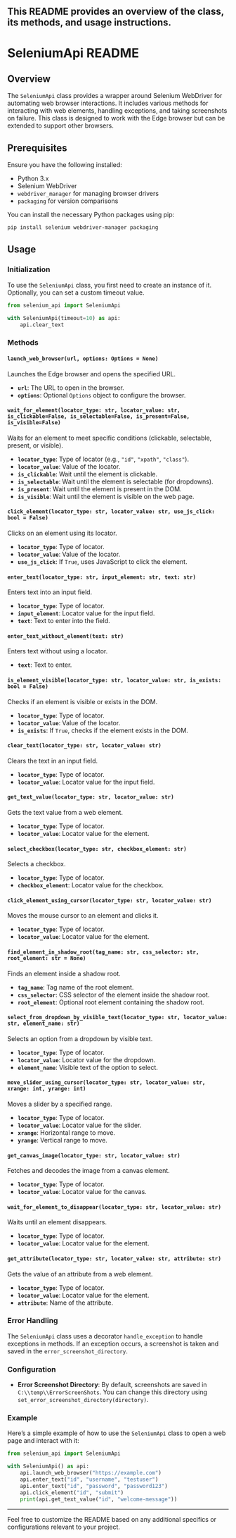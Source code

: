 This README provides an overview of the class, its methods, and usage instructions.
---

# SeleniumApi README

## Overview

The `SeleniumApi` class provides a wrapper around Selenium WebDriver for automating web browser interactions. It includes various methods for interacting with web elements, handling exceptions, and taking screenshots on failure. This class is designed to work with the Edge browser but can be extended to support other browsers.

## Prerequisites

Ensure you have the following installed:

- Python 3.x
- Selenium WebDriver
- `webdriver_manager` for managing browser drivers
- `packaging` for version comparisons

You can install the necessary Python packages using pip:

```bash
pip install selenium webdriver-manager packaging
```

## Usage

### Initialization

To use the `SeleniumApi` class, you first need to create an instance of it. Optionally, you can set a custom timeout value.

```python
from selenium_api import SeleniumApi

with SeleniumApi(timeout=10) as api:
    api.clear_text


```

### Methods

#### `launch_web_browser(url, options: Options = None)`

Launches the Edge browser and opens the specified URL.

- **`url`**: The URL to open in the browser.
- **`options`**: Optional `Options` object to configure the browser.

#### `wait_for_element(locator_type: str, locator_value: str, is_clickable=False, is_selectable=False, is_present=False, is_visible=False)`

Waits for an element to meet specific conditions (clickable, selectable, present, or visible).

- **`locator_type`**: Type of locator (e.g., `"id"`, `"xpath"`, `"class"`).
- **`locator_value`**: Value of the locator.
- **`is_clickable`**: Wait until the element is clickable.
- **`is_selectable`**: Wait until the element is selectable (for dropdowns).
- **`is_present`**: Wait until the element is present in the DOM.
- **`is_visible`**: Wait until the element is visible on the web page.

#### `click_element(locator_type: str, locator_value: str, use_js_click: bool = False)`

Clicks on an element using its locator.

- **`locator_type`**: Type of locator.
- **`locator_value`**: Value of the locator.
- **`use_js_click`**: If `True`, uses JavaScript to click the element.

#### `enter_text(locator_type: str, input_element: str, text: str)`

Enters text into an input field.

- **`locator_type`**: Type of locator.
- **`input_element`**: Locator value for the input field.
- **`text`**: Text to enter into the field.

#### `enter_text_without_element(text: str)`

Enters text without using a locator.

- **`text`**: Text to enter.

#### `is_element_visible(locator_type: str, locator_value: str, is_exists: bool = False)`

Checks if an element is visible or exists in the DOM.

- **`locator_type`**: Type of locator.
- **`locator_value`**: Value of the locator.
- **`is_exists`**: If `True`, checks if the element exists in the DOM.

#### `clear_text(locator_type: str, locator_value: str)`

Clears the text in an input field.

- **`locator_type`**: Type of locator.
- **`locator_value`**: Locator value for the input field.

#### `get_text_value(locator_type: str, locator_value: str)`

Gets the text value from a web element.

- **`locator_type`**: Type of locator.
- **`locator_value`**: Locator value for the element.

#### `select_checkbox(locator_type: str, checkbox_element: str)`

Selects a checkbox.

- **`locator_type`**: Type of locator.
- **`checkbox_element`**: Locator value for the checkbox.

#### `click_element_using_cursor(locator_type: str, locator_value: str)`

Moves the mouse cursor to an element and clicks it.

- **`locator_type`**: Type of locator.
- **`locator_value`**: Locator value for the element.

#### `find_element_in_shadow_root(tag_name: str, css_selector: str, root_element: str = None)`

Finds an element inside a shadow root.

- **`tag_name`**: Tag name of the root element.
- **`css_selector`**: CSS selector of the element inside the shadow root.
- **`root_element`**: Optional root element containing the shadow root.

#### `select_from_dropdown_by_visible_text(locator_type: str, locator_value: str, element_name: str)`

Selects an option from a dropdown by visible text.

- **`locator_type`**: Type of locator.
- **`locator_value`**: Locator value for the dropdown.
- **`element_name`**: Visible text of the option to select.

#### `move_slider_using_cursor(locator_type: str, locator_value: str, xrange: int, yrange: int)`

Moves a slider by a specified range.

- **`locator_type`**: Type of locator.
- **`locator_value`**: Locator value for the slider.
- **`xrange`**: Horizontal range to move.
- **`yrange`**: Vertical range to move.

#### `get_canvas_image(locator_type: str, locator_value: str)`

Fetches and decodes the image from a canvas element.

- **`locator_type`**: Type of locator.
- **`locator_value`**: Locator value for the canvas.

#### `wait_for_element_to_disappear(locator_type: str, locator_value: str)`

Waits until an element disappears.

- **`locator_type`**: Type of locator.
- **`locator_value`**: Locator value for the element.

#### `get_attribute(locator_type: str, locator_value: str, attribute: str)`

Gets the value of an attribute from a web element.

- **`locator_type`**: Type of locator.
- **`locator_value`**: Locator value for the element.
- **`attribute`**: Name of the attribute.

### Error Handling

The `SeleniumApi` class uses a decorator `handle_exception` to handle exceptions in methods. If an exception occurs, a screenshot is taken and saved in the `error_screenshot_directory`.

### Configuration

- **Error Screenshot Directory**: By default, screenshots are saved in `C:\\temp\\ErrorScreenShots`. You can change this directory using `set_error_screenshot_directory(directory)`.

### Example

Here’s a simple example of how to use the `SeleniumApi` class to open a web page and interact with it:

```python
from selenium_api import SeleniumApi

with SeleniumApi() as api:
    api.launch_web_browser("https://example.com")
    api.enter_text("id", "username", "testuser")
    api.enter_text("id", "password", "password123")
    api.click_element("id", "submit")
    print(api.get_text_value("id", "welcome-message"))
```

---

Feel free to customize the README based on any additional specifics or configurations relevant to your project.
